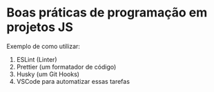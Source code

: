 # Boas práticas de programação em projetos JS

Exemplo de como utilizar:
1. ESLint (Linter)
2. Prettier (um formatador de código)
3. Husky (um Git Hooks)
4. VSCode para automatizar essas tarefas
